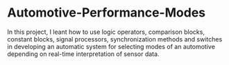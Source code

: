# Automotive-Performance-Modes
In this project, I leant how to use logic operators, comparison blocks, constant blocks, signal processors, synchronization methods and switches in 
developing an automatic system for selecting modes of an automotive depending on real-time interpretation of sensor data. 
